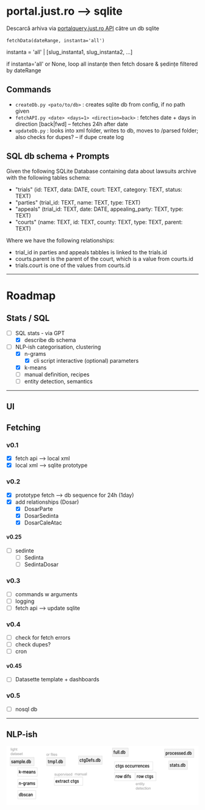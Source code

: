 # portal.just.ro ⟶ sqlite

Descarcă arhiva via [portalquery.just.ro API](http://portal.just.ro/SitePages/acces.aspx) către un db sqlite

`fetchData(dateRange, instanta='all')`

instanta = 'all' | [slug_instanta1, slug_instanta2, ...]

if instanta='all' or None, loop all instanțe then fetch dosare & ședințe filtered by dateRange

## Commands
- `createDb.py <pato/to/db>` : creates sqlite db from config, if no path given
- `fetchAPI.py <date> <days=1> <direction=back>` : fetches date + days in direction [back|fwd] – fetches 24h after date
- `updateDb.py` : looks into xml folder, writes to db, moves to /parsed folder; also checks for dupes? – if dupe create log


## SQL db schema + Prompts

Given the following SQLite Database containing data about lawsuits archive with the following tables schema:

- "trials" (id: TEXT, data: DATE, court: TEXT, category: TEXT, status: TEXT)
- "parties" (trial_id: TEXT, name: TEXT, type: TEXT)
- "appeals" (trial_id: TEXT, date: DATE, appealing_party: TEXT, type: TEXT)
- "courts"  (name: TEXT, id: TEXT, county: TEXT, type: TEXT, parent: TEXT)

Where we have the following relationships:

- trial_id in parties and appeals tabbles is linked to the trials.id
- courts.parent is the parent of the court, which is a value from courts.id
- trials.court is one of the values from courts.id

-----

# Roadmap

## Stats / SQL

- [ ] SQL stats - via GPT
  - [x] describe db schema

- [ ] NLP-ish categorisation, clustering
  - [x] n-grams 
    - [x] cli script interactive (optional) parameters 
  - [x] k-means
  - [ ] manual definition, recipes
  - [ ] entity detection, semantics

-----

## UI

## Fetching

### v0.1
- [x] fetch api ⟶ local xml
- [x] local xml ⟶ sqlite prototype

### v0.2
- [x] prototype fetch ⟶ db sequence for 24h (1day)
- [x] add relationships (Dosar)
  - [x] DosarParte
  - [x] DosarSedinta
  - [x] DosarCaleAtac

#### v0.25
- [ ] sedinte
  - [ ] Sedinta
  - [ ] SedintaDosar

### v0.3 
- [ ] commands w arguments
- [ ] logging
- [ ] fetch api ⟶ update sqlite

### v0.4
- [ ] check for fetch errors
- [ ] check dupes?
- [ ] cron

#### v0.45
- [ ] Datasette template + dashboards

### v0.5
- [ ] nosql db

-----

## NLP-ish

![nlp-ish](reference/portaljust.ro-flow.svg)